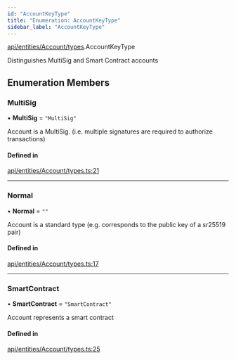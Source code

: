 ```yaml
---
id: "AccountKeyType"
title: "Enumeration: AccountKeyType"
sidebar_label: "AccountKeyType"
---
```


[api/entities/Account/types](../../../../../../modules/API/Entities/Account/Types/Types.md).AccountKeyType

Distinguishes MultiSig and Smart Contract accounts

## Enumeration Members

### MultiSig

• **MultiSig** = ``"MultiSig"``

Account is a MultiSig. (i.e. multiple signatures are required to authorize transactions)

#### Defined in

[api/entities/Account/types.ts:21](https://github.com/PolymeshAssociation/polymesh-sdk/blob/95e180d2/src/api/entities/Account/types.ts#L21)

___

### Normal

• **Normal** = ``""``

Account is a standard type (e.g. corresponds to the public key of a sr25519 pair)

#### Defined in

[api/entities/Account/types.ts:17](https://github.com/PolymeshAssociation/polymesh-sdk/blob/95e180d2/src/api/entities/Account/types.ts#L17)

___

### SmartContract

• **SmartContract** = ``"SmartContract"``

Account represents a smart contract

#### Defined in

[api/entities/Account/types.ts:25](https://github.com/PolymeshAssociation/polymesh-sdk/blob/95e180d2/src/api/entities/Account/types.ts#L25)

